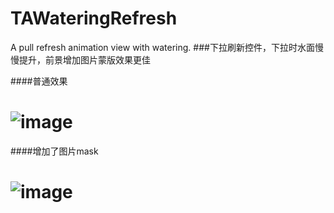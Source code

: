 # TAWateringRefresh
A pull refresh animation view with watering.
###下拉刷新控件，下拉时水面慢慢提升，前景增加图片蒙版效果更佳

####普通效果
# ![image](https://github.com/jiaopen/TAWateringRefresh/blob/master/screenshot.gif)

####增加了图片mask
# ![image](https://github.com/jiaopen/TAWateringRefresh/blob/master/screenshot_mask.gif)



